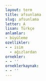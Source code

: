 ```yaml
---
layout: term
title: afsunlama
slug: afsunlama
letter: A
lisan: Türkçe
anlamlar:
- büyüleme
ozellikler:
- - isim
  - ağızlardan
ornekler:
- - ''
orneklerkaynak:
- - ''
---
```

